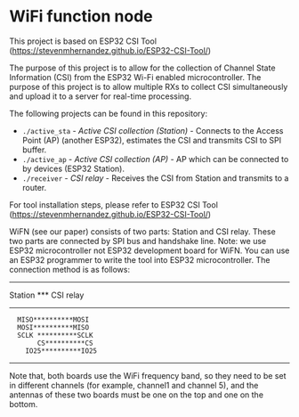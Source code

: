 # WiFi function node

This project is based on ESP32 CSI Tool (https://stevenmhernandez.github.io/ESP32-CSI-Tool/)

The purpose of this project is to allow for the collection of Channel State Information (CSI) from the ESP32 Wi-Fi enabled microcontroller. 
The purpose of this project is to allow multiple RXs to collect CSI simultaneously and upload it to a server for real-time processing.

The following projects can be found in this repository:

* `./active_sta` - *Active CSI collection (Station)* - Connects to the Access Point (AP) (another ESP32), estimates the CSI and transmits CSI to SPI buffer.
* `./active_ap` - *Active CSI collection (AP)* - AP which can be connected to by devices (ESP32 Station).
* `./receiver` - *CSI relay* - Receives the CSI from Station and transmits to a router.

For tool installation steps, please refer to ESP32 CSI Tool (https://stevenmhernandez.github.io/ESP32-CSI-Tool/)

WiFN (see our paper) consists of two parts: Station and CSI relay. These two parts are connected by SPI bus and handshake line.
Note: we use ESP32 microcontroller not ESP32 development board for WiFN. You can use an ESP32 programmer to write the tool into ESP32 microcontroller.
The connection method is as follows:
***********            ************
Station       ***       CSI relay 
***********            ************
      MISO**********MOSI
      MOSI**********MISO
      SCLK **********SCLK
           CS**********CS
        IO25**********IO25
***********             ************

Note that, both boards use the WiFi frequency band, so they need to be set in different channels (for example, channel1 and channel 5), and the antennas of these two boards must be one on the top and one on the bottom.
